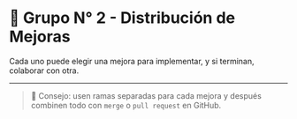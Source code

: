# 👥 Grupo N° 2 - Distribución de Mejoras

Cada uno puede elegir una mejora para implementar, y si terminan, colaborar con otra.

---

> 📌 Consejo: usen ramas separadas para cada mejora y después combinen todo con `merge` o `pull request` en GitHub.
